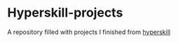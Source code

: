 # Hyperskill-projects
A repository filled with projects I finished from [hyperskill](https://hyperskill.org/)
